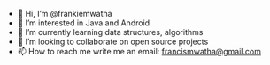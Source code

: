 - 👋 Hi, I’m @frankiemwatha
- 👀 I’m interested in Java and Android
- 🌱 I’m currently learning data structures, algorithms 
- 💞️ I’m looking to collaborate on open source projects
- 📫 How to reach me write me an email: francismwatha@gmail.com

<!---
frankiemwatha/frankiemwatha is a ✨ special ✨ repository because its `README.md` (this file) appears on your GitHub profile.
You can click the Preview link to take a look at your changes.
--->
